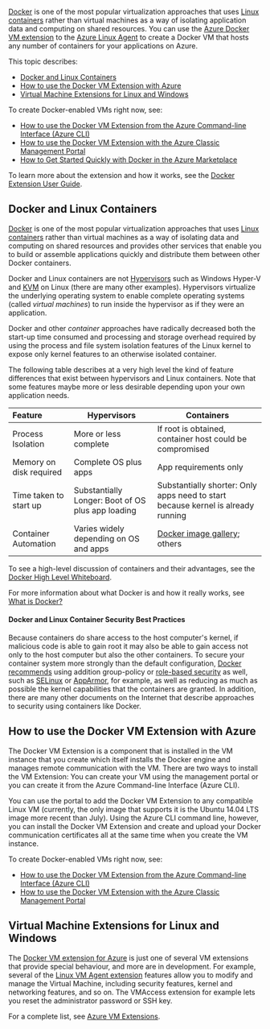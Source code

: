 <!-- not suitable for Mooncake -->

[Docker](https://www.docker.com/) is one of the most popular virtualization approaches that uses [Linux containers](http://zh.wikipedia.org/wiki/LXC) rather than virtual machines as a way of isolating application data and computing on shared resources. You can use the [Azure Docker VM extension](https://github.com/Azure/azure-docker-extension/blob/master/README.md) to the [Azure Linux Agent](../articles/virtual-machines/virtual-machines-linux-agent-user-guide.md) to create a Docker VM that hosts any number of containers for your applications on Azure.

This topic describes:

* [Docker and Linux Containers]
* [How to use the Docker VM Extension with Azure]
* [Virtual Machine Extensions for Linux and Windows]

To create Docker-enabled VMs right now, see:

* [How to use the Docker VM Extension from the Azure Command-line Interface (Azure CLI)]
* [How to use the Docker VM Extension with the Azure Classic Management Portal]
* [How to Get Started Quickly with Docker in the Azure Marketplace]

To learn more about the extension and how it works, see the [Docker Extension User Guide](https://github.com/Azure/azure-docker-extension/blob/master/README.md).

## Docker and Linux Containers
[Docker](https://www.docker.com/) is one of the most popular virtualization approaches that uses [Linux containers](http://zh.wikipedia.org/wiki/LXC) rather than virtual machines as a way of isolating data and computing on shared resources and provides other services that enable you to build or assemble applications quickly and distribute them between other Docker containers.

Docker and Linux containers are not [Hypervisors](http://zh.wikipedia.org/wiki/Hypervisor) such as Windows Hyper-V and [KVM](http://www.linux-kvm.org/page/Main_Page) on Linux (there are many other examples). Hypervisors virtualize the underlying operating system to enable complete operating systems (called *virtual machines*) to run inside the hypervisor as if they were an application.

Docker and other *container* approaches have radically decreased both the start-up time consumed and processing and storage overhead required by using the process and file system isolation features of the Linux kernel to expose only kernel features to an otherwise isolated container.

The following table describes at a very high level the kind of feature differences that exist between hypervisors and Linux containers. Note that some features maybe more or less desirable depending upon your own application needs.

| Feature | Hypervisors | Containers |
|:--- | --- | --- |
| Process Isolation |More or less complete |If root is obtained, container host could be compromised |
| Memory on disk required |Complete OS plus apps |App requirements only |
| Time taken to start up |Substantially Longer: Boot of OS plus app loading |Substantially shorter: Only apps need to start because kernel is already running |
| Container Automation |Varies widely depending on OS and apps |[Docker image gallery](https://registry.hub.docker.com/); others |

To see a high-level discussion of containers and their advantages, see the [Docker High Level Whiteboard](http://channel9.msdn.com/Blogs/Regular-IT-Guy/Docker-High-Level-Whiteboard).

For more information about what Docker is and how it really works, see [What is Docker?](https://www.docker.com/whatisdocker/)

#### Docker and Linux Container Security Best Practices
Because containers do share access to the host computer's kernel, if malicious code is able to gain root it may also be able to gain access not only to the host computer but also the other containers. To secure your container system more strongly than the default configuration, [Docker recommends](https://docs.docker.com/articles/security/) using addition group-policy or [role-based security](http://zh.wikipedia.org/wiki/RBAC) as well, such as [SELinux](http://selinuxproject.org/page/Main_Page) or [AppArmor](http://wiki.apparmor.net/index.php/Main_Page), for example, as well as reducing as much as possible the kernel capabilities that the containers are granted. In addition, there are many other documents on the Internet that describe approaches to security using containers like Docker.

## How to use the Docker VM Extension with Azure
The Docker VM Extension is a component that is installed in the VM instance that you create which itself installs the Docker engine and manages remote communication with the VM. There are two ways to install the VM Extension: You can create your VM using the management portal or you can create it from the Azure Command-line Interface (Azure CLI).

You can use the portal to add the Docker VM Extension to any compatible Linux VM (currently, the only image that supports it is the Ubuntu 14.04 LTS image more recent than July). Using the Azure CLI command line, however, you can install the Docker VM Extension and create and upload your Docker communication certificates all at the same time when you create the VM instance.

To create Docker-enabled VMs right now, see:

* [How to use the Docker VM Extension from the Azure Command-line Interface (Azure CLI)]
* [How to use the Docker VM Extension with the Azure Classic Management Portal]

## Virtual Machine Extensions for Linux and Windows
The [Docker VM extension for Azure](https://github.com/Azure/azure-docker-extension/blob/master/README.md) is just one of several VM extensions that provide special behaviour, and more are in development. For example, several of the [Linux VM Agent extension](../articles/virtual-machines/virtual-machines-linux-agent-user-guide.md) features allow you to modify and manage the Virtual Machine, including security features, kernel and networking features, and so on. The VMAccess extension for example lets you reset the administrator password or SSH key.

For a complete list, see [Azure VM Extensions](../articles/virtual-machines/virtual-machines-windows-extensions-features.md).

<!--Anchors-->
[How to use the Docker VM Extension from the Azure Command-line Interface (Azure CLI)]: /documentation/articles/virtual-machines-docker-with-xplat-cli/
[How to use the Docker VM Extension with the Azure Classic Management Portal]: /documentation/articles/virtual-machines-docker-with-portal/
[How to Get Started Quickly with Docker in the Azure Marketplace]: /documentation/articles/virtual-machines-docker-ubuntu-quickstart/
[Docker and Linux Containers]: #Docker-and-Linux-Containers
[How to use the Docker VM Extension with Azure]: #How-to-use-the-Docker-VM-Extension-with-Azure
[Virtual Machine Extensions for Linux and Windows]: #Virtual-Machine-Extensions-For-Linux-and-Windows